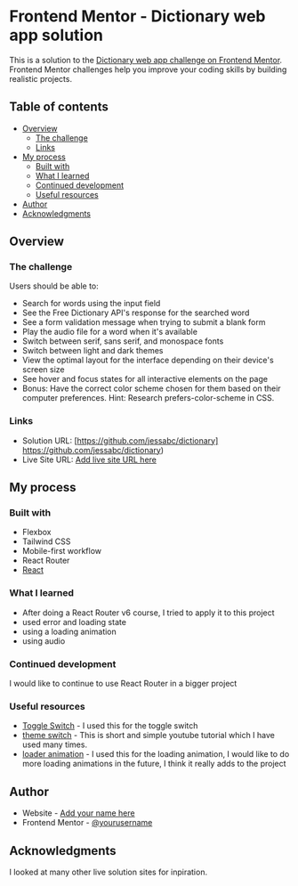 # Frontend Mentor - Dictionary web app solution

This is a solution to the [Dictionary web app challenge on Frontend Mentor](https://www.frontendmentor.io/challenges/dictionary-web-app-h5wwnyuKFL). Frontend Mentor challenges help you improve your coding skills by building realistic projects. 

## Table of contents

- [Overview](#overview)
  - [The challenge](#the-challenge)
  - [Links](#links)
- [My process](#my-process)
  - [Built with](#built-with)
  - [What I learned](#what-i-learned)
  - [Continued development](#continued-development)
  - [Useful resources](#useful-resources)
- [Author](#author)
- [Acknowledgments](#acknowledgments)


## Overview

### The challenge

Users should be able to:

- Search for words using the input field
- See the Free Dictionary API's response for the searched word
- See a form validation message when trying to submit a blank form
- Play the audio file for a word when it's available
- Switch between serif, sans serif, and monospace fonts
- Switch between light and dark themes
- View the optimal layout for the interface depending on their device's screen size
- See hover and focus states for all interactive elements on the page
- Bonus: Have the correct color scheme chosen for them based on their computer preferences. Hint: Research prefers-color-scheme in CSS.


### Links

- Solution URL: [https://github.com/jessabc/dictionary] https://github.com/jessabc/dictionary)
- Live Site URL: [Add live site URL here](https://your-live-site-url.com)

## My process

### Built with

- Flexbox
- Tailwind CSS
- Mobile-first workflow
- React Router
- [React](https://reactjs.org/) 


### What I learned

- After doing a React Router v6 course, I tried to apply it to this project
- used error and loading state
- using a loading animation 
- using audio 


### Continued development
I would like to continue to use React Router in a bigger project


### Useful resources

- [Toggle Switch](https://dev.to/larainfo/toggle-switch-in-react-js-with-tailwind-css-example-jfk) - I used this for the toggle switch
- [theme switch](https://www.youtube.com/watch?v=VylXkPy-MIc) - This is short and simple youtube tutorial which I have used many times.
- [loader animation](https://www.w3schools.com/howto/howto_css_loader.asp) - I used this for the loading animation, I would like to do more loading animations in the future, I think it really adds to the project


## Author

- Website - [Add your name here](https://www.your-site.com)
- Frontend Mentor - [@yourusername](https://www.frontendmentor.io/profile/yourusername)


## Acknowledgments

I looked at many other live solution sites for inpiration. 
